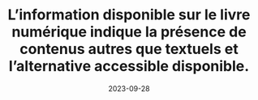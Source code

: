 ---
N: 
Rubrique: 
title: L’information disponible sur le livre numérique indique la présence  de contenus autres que textuels et l’alternative accessible disponible. 
detail:  
categories: [" Informations avant achat"]
agrege: O0000-E084
opquast: '0000'
indiceebook: '84'
description: "Règle n° 084"
weight:  084
actif: '1'
layout: rules
date: 2023-09-28
tags: ["", ""]
objectif: ["", ""]
Meo: ""
Controle: ""
Auteur: ""
---